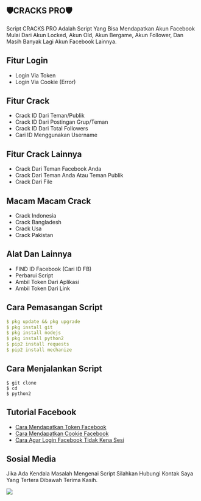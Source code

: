 <h2 align="left">🛡CRACKS PRO🛡</h2>
Script CRACKS PRO Adalah Script Yang Bisa Mendapatkan Akun Facebook Mulai Dari Akun Locked, Akun Old, Akun Bergame, Akun Follower, Dan Masih Banyak Lagi Akun Facebook Lainnya.

## Fitur Login
- Login Via Token
- Login Via Cookie (Error) 

## Fitur Crack
- Crack ID Dari Teman/Publik
- Crack ID Dari Postingan Grup/Teman
- Crack ID Dari Total Followers
- Cari ID Menggunakan Username

## Fitur Crack Lainnya 
- Crack Dari Teman Facebook Anda
- Crack Dari Teman Anda Atau Teman Publik 
- Crack Dari File

## Macam Macam Crack
- Crack Indonesia 
- Crack Bangladesh 
- Crack Usa 
- Crack Pakistan 

## Alat Dan Lainnya 
- FIND ID Facebook (Cari ID FB) 
- Perbarui Script
- Ambil Token Dari Aplikasi 
- Ambil Token Dari Link

## Cara Pemasangan Script
```yml
$ pkg update && pkg upgrade
$ pkg install git
$ pkg install nodejs
$ pkg install python2
$ pip2 install requests
$ pip2 install mechanize
```

## Cara Menjalankan Script
```
$ git clone 
$ cd 
$ python2 
```

## Tutorial Facebook 
* [Cara Mendapatkan Token Facebook](https://www.agunghostkey.com/2018/09/cara-mudah-dapatkan-acces-token-lewat.html)
* [Cara Mendapatkan Cookie Facebook](https://pandasid.blogspot.com/2020/05/cara-mendapatkan-cookie-facebook-dengan.html)
* [Cara Agar Login Facebook Tidak Kena Sesi](https://www.blogotech.net/2020/05/cara-mencegah-mengatasi-akun-fb-checkpoint.html)

## Sosial Media
Jika Ada Kendala Masalah Mengenai Script Silahkan Hubungi Kontak Saya Yang Tertera Dibawah Terima Kasih.

[![](https://img.shields.io/badge/Whatsapp-CHAT-red?logo=Whatsapp&logoColor=red&labelColor=white)](https://wa.me/message/5FPWZX7IUSJXF1)
